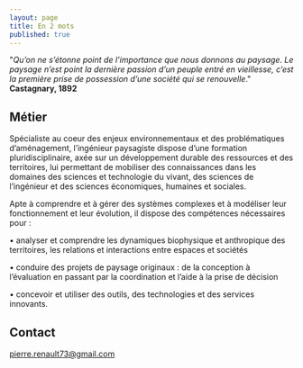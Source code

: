 ```yaml
---
layout: page
title: En 2 mots
published: true
---
```




"_Qu’on ne s’étonne point de l’importance que nous donnons au paysage. Le paysage n’est point la dernière passion d’un peuple entré en vieillesse, c’est la première prise de possession d’une société qui se renouvelle_."
**Castagnary, 1892**


## Métier 
Spécialiste au coeur des enjeux environnementaux et des problématiques d’aménagement, l’ingénieur paysagiste dispose d’une formation pluridisciplinaire, axée sur un développement durable des ressources et des territoires, lui permettant de mobiliser des connaissances dans les domaines des sciences et technologie du vivant, des sciences de l’ingénieur et des sciences économiques, humaines et sociales.

Apte à comprendre et à gérer des systèmes complexes et à modéliser leur fonctionnement et leur
évolution, il dispose des compétences nécessaires pour :

• analyser et comprendre les dynamiques biophysique et anthropique des territoires, les relations et interactions entre espaces et sociétés

• conduire des projets de paysage originaux : de la conception à l’évaluation en passant par la
coordination et l’aide à la prise de décision

• concevoir et utiliser des outils, des technologies et des services innovants.
## Contact
pierre.renault73@gmail.com

